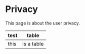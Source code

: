 # Privacy

This page is about the user privacy.

| test | table      |
| ---- | ---------- |
| this | is a table |

